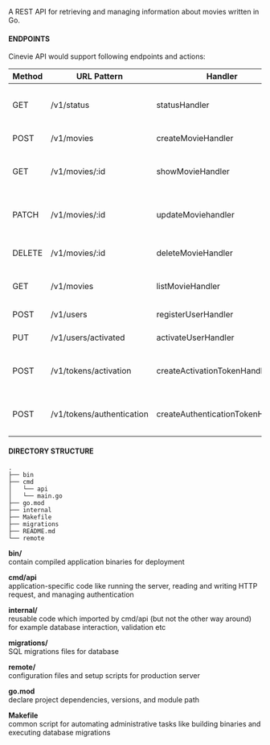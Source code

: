 A REST API for retrieving and managing information about movies written in Go.

#### ENDPOINTS

Cinevie API would support following endpoints and actions:

| Method | URL Pattern               | Handler                          | Action                                     |
| ------ | ------------------------- | -------------------------------- | ------------------------------------------ |
| GET    | /v1/status                | statusHandler                    | Show application condition and information |
| POST   | /v1/movies                | createMovieHandler               | Create a new movie                         |
| GET    | /v1/movies/:id            | showMovieHandler                 | Show the details of a specific movie       |
| PATCH  | /v1/movies/:id            | updateMoviehandler               | Update the details of a specific movie     |
| DELETE | /v1/movies/:id            | deleteMovieHandler               | Delete a specific movie                    |
| GET    | /v1/movies                | listMovieHandler                 | Show the details of listed movies          |
| POST   | /v1/users                 | registerUserHandler              | Register a new user                        |
| PUT    | /v1/users/activated       | activateUserHandler              | Activate a specific user                   |
| POST   | /v1/tokens/activation     | createActivationTokenHandler     | Generate a new activation token            |
| POST   | /v1/tokens/authentication | createAuthenticationTokenHandler | Generate a new authentication token        |

#### DIRECTORY STRUCTURE

```
.
├── bin
├── cmd
│   └── api
│   └── main.go
├── go.mod
├── internal
├── Makefile
├── migrations
├── README.md
└── remote
```

**bin/** \
contain compiled application binaries for deployment

**cmd/api** \
application-specific code like running the server, reading and writing HTTP request, and managing authentication

**internal/** \
reusable code which imported by cmd/api (but not the other way around) for example database interaction, validation etc

**migrations/** \
SQL migrations files for database

**remote/** \
configuration files and setup scripts for production server

**go.mod** \
declare project dependencies, versions, and module path

**Makefile** \
common script for automating administrative tasks like building binaries and executing database migrations
